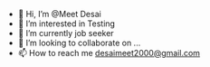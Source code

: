 - 👋 Hi, I’m @Meet Desai
- 👀 I’m interested in Testing
- 🌱 I’m currently job seeker
- 💞️ I’m looking to collaborate on ...
- 📫 How to reach me desaimeet2000@gmail.com

<!---
desaimeet2000/desaimeet2000 is a ✨ special ✨ repository because its `README.md` (this file) appears on your GitHub profile.
You can click the Preview link to take a look at your changes.
--->
